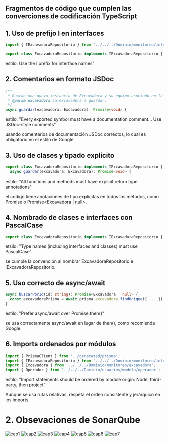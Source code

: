 
## Fragmentos de código que cumplen las converciones de codificación TypeScript

## 1. Uso de prefijo I en interfaces

```ts 
import { IExcavadoraRepositorio } from '../../../Dominio/monitoreo/interfacesRepositorio/iExcavadoraRepositorio';

export class ExcavadoraRepositorio implements IExcavadoraRepositorio {
```
estilo: Use the I prefix for interface names"

## 2. Comentarios en formato JSDoc
```ts
/**
 * Guarda una nueva instancia de Excavadora y su equipo asociado en la base de datos.
 * @param excavadora La excavadora a guardar.
 */
async guardar(excavadora: Excavadora): Promise<void> {
```

estilo: "Every exported symbol must have a documentation comment... Use JSDoc-style comments"

usando comentarios de documentación JSDoc correctos, lo cual es obligatorio en el estilo de Google.

## 3. Uso de clases y tipado explícito
```ts
export class ExcavadoraRepositorio implements IExcavadoraRepositorio {
  async guardar(excavadora: Excavadora): Promise<void> {
```
estilo: "All functions and methods must have explicit return type annotations"

el codigo tiene anotaciones de tipo explícitas en todos los métodos, como Promise<void> o Promise<Excavadora | null>.

## 4. Nombrado de clases e interfaces con PascalCase
```ts
export class ExcavadoraRepositorio implements IExcavadoraRepositorio {
```

etsilo: "Type names (including interfaces and classes) must use PascalCase"

se cumple la convención al nombrar ExcavadoraRepositorio e IExcavadoraRepositorio.

## 5. Uso correcto de async/await
```ts
async buscarPorId(id: string): Promise<Excavadora | null> {
  const excavadoraPrisma = await prisma.excavadora.findUnique({ ... });
}
```

estilo: "Prefer async/await over Promise.then()"

se usa correctamente async/await en lugar de then(), como recomienda Google.

## 6. Imports ordenados por módulos
```ts
import { PrismaClient } from '../generated/prisma';
import { IExcavadoraRepositorio } from '../../../Dominio/monitoreo/interfacesRepositorio/iExcavadoraRepositorio';
import { Excavadora } from '../../../Dominio/monitoreo/excavadora';
import { Operador } from '../../../Dominio/usuarios/modelo/operador';
```

estilo: "Import statements should be ordered by module origin: Node, third-party, then project"

Aunque se usa rutas relativas, respeta el orden consistente y jerárquico en los imports.

# 2. Obsevaciones de SonarQube

![cap1](/captures/1.png)
![cap2](/captures/2.png)
![cap3](/captures/3.png)
![cap4](/captures/4.png)
![cap5](/captures/5.png)
![cap6](/captures/6.png)
![cap7](/captures/7.png)